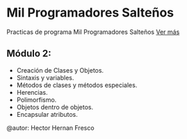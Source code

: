 # Mil Programadores Salteños

Practicas de programa Mil Programadores Salteños [Ver más](http://milprogramadores.unsa.edu.ar/index.php/mil-programadores) 

## Módulo 2:
- Creación de Clases y Objetos. 
- Sintaxis y variables. 
- Métodos de clases y métodos especiales. 
- Herencias.
- Polimorfismo. 
- Objetos dentro de objetos. 
- Encapsular atributos.


@autor: Hector Hernan Fresco
